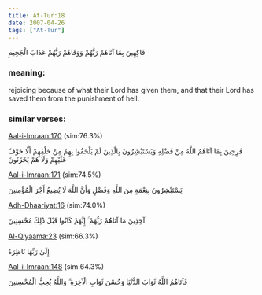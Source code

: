 ```yaml
---
title: At-Tur:18
date: 2007-04-26
tags: ["At-Tur"]
---
```

فَاكِهِينَ بِمَا آتَاهُمْ رَبُّهُمْ وَوَقَاهُمْ رَبُّهُمْ عَذَابَ الْجَحِيمِ
### meaning: 
rejoicing because of what their Lord has given them, and that their Lord has saved them from the punishment of hell.
### similar verses: 

[Aal-i-Imraan:170](/3/170) (sim:76.3%)

فَرِحِينَ بِمَا آتَاهُمُ اللَّهُ مِنْ فَضْلِهِ وَيَسْتَبْشِرُونَ بِالَّذِينَ لَمْ يَلْحَقُوا بِهِمْ مِنْ خَلْفِهِمْ أَلَّا خَوْفٌ عَلَيْهِمْ وَلَا هُمْ يَحْزَنُونَ

[Aal-i-Imraan:171](/3/171) (sim:74.5%)

يَسْتَبْشِرُونَ بِنِعْمَةٍ مِنَ اللَّهِ وَفَضْلٍ وَأَنَّ اللَّهَ لَا يُضِيعُ أَجْرَ الْمُؤْمِنِينَ

[Adh-Dhaariyat:16](/51/16) (sim:74.0%)

آخِذِينَ مَا آتَاهُمْ رَبُّهُمْ ۚ إِنَّهُمْ كَانُوا قَبْلَ ذَٰلِكَ مُحْسِنِينَ

[Al-Qiyaama:23](/75/23) (sim:66.3%)

إِلَىٰ رَبِّهَا نَاظِرَةٌ

[Aal-i-Imraan:148](/3/148) (sim:64.3%)

فَآتَاهُمُ اللَّهُ ثَوَابَ الدُّنْيَا وَحُسْنَ ثَوَابِ الْآخِرَةِ ۗ وَاللَّهُ يُحِبُّ الْمُحْسِنِينَ
